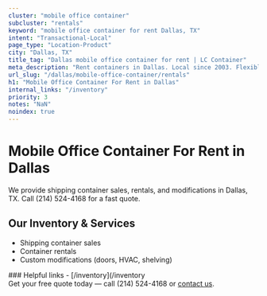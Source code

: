 ```yaml
---
cluster: "mobile office container"
subcluster: "rentals"
keyword: "mobile office container for rent Dallas, TX"
intent: "Transactional-Local"
page_type: "Location-Product"
city: "Dallas, TX"
title_tag: "Dallas mobile office container for rent | LC Container"
meta_description: "Rent containers in Dallas. Local since 2003. Flexible rental terms. Same-week delivery available. Get your free quote — call (214) 524-4168 today."
url_slug: "/dallas/mobile-office-container/rentals"
h1: "Mobile Office Container For Rent in Dallas"
internal_links: "/inventory"
priority: 3
notes: "NaN"
noindex: true
---
```


# Mobile Office Container For Rent in Dallas

We provide shipping container sales, rentals, and modifications in Dallas, TX. Call (214) 524-4168 for a fast quote.

## Our Inventory & Services
- Shipping container sales
- Container rentals
- Custom modifications (doors, HVAC, shelving)

<div data-section="internal-links">
### Helpful links
- [/inventory](/inventory
</div>

<div data-section="cta">
Get your free quote today — call (214) 524-4168 or <a href="/contact">contact us</a>.
</div>

<script type="application/ld+json">{"@context":"https://schema.org","@type":"FAQPage","mainEntity":[{"@type":"Question","name":"How much does delivery cost in Dallas, TX?","acceptedAnswer":{"@type":"Answer","text":"Delivery costs vary by distance and container size. Most deliveries in Dallas, TX range from $150-$300. Call (214) 524-4168 for an exact quote based on your specific location."}},{"@type":"Question","name":"Do you offer financing or payment plans?","acceptedAnswer":{"@type":"Answer","text":"We accept major credit cards, checks, and can discuss commercial terms for bulk purchases. Call (214) 524-4168 to discuss options."}},{"@type":"Question","name":"Can you customize containers in Dallas, TX?","acceptedAnswer":{"@type":"Answer","text":"Yes — we perform modifications like doors, HVAC, insulation, and shelving. Request a custom quote at (214) 524-4168 or via our contact form."}}]}</script>
